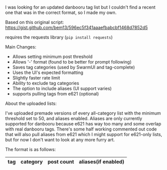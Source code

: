 I was looking for an updated danbooru tag list but I couldn't find a recent one that was in the correct format, so I made my own.

Based on this original script: https://gist.github.com/bem13/596ec5f341aaaefbabcbf1468d7852d5

requires the requests library (`pip install requests`)

Main Changes:
- Allows setting minimum post threshold
- Allows '-' format (found to be better for prompt following)
- Saves tag categories (used by SwarmUI and tag-complete)
- Uses the UI's expected formatting
- Slightly faster rate limit
- Ability to exclude tag categories
- The option to include aliases (UI support varies)
- supports pulling tags from e621 (optional)

About the uploaded lists:

I've uploaded premade versions of every all-category list with the minimum threshold set to 50, and aliases enabled. Aliases are only currently supported for danbooru because e621 has way too many and some overlap with real danbooru tags. There's some half working commented out code that will also pull aliases from e621 which I might support for e621-only lists, but for now I don't want to look at any more furry art.

The format is as follows:

|tag|category|post count|aliases(if enabled)|
|---|--------|----------|-----------------------------------------|
